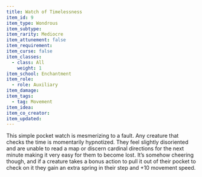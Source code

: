 ```yaml
---
title: Watch of Timelessness
item_id: 9
item_type: Wondrous
item_subtype:
item_rarity: Mediocre
item_attunement: false
item_requirement:
item_curse: false
item_classes:
  - class: All
    weight: 1
item_school: Enchantment
item_role:
  - role: Auxiliary
item_damage:
item_tags:
  - tag: Movement
item_idea:
item_co_creator:
item_updated:
---
```


This simple pocket watch is mesmerizing to a fault. Any creature that checks the time is momentarily hypnotized. They feel slightly disoriented and are unable to read a map or discern cardinal directions for the next minute making it very easy for them to become lost. It’s somehow cheering though, and if a creature takes a bonus action to pull it out of their pocket to check on it they gain an extra spring in their step and +10 movement speed.
